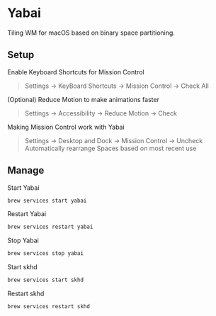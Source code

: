 # Yabai

Tiling WM for macOS based on binary space partitioning.

## Setup

Enable Keyboard Shortcuts for Mission Control

> Settings -> KeyBoard Shortcuts -> Mission Control -> Check All

(Optional) Reduce Motion to make animations faster

> Settings -> Accessibility -> Reduce Motion -> Check

Making Mission Control work with Yabai

> Settings -> Desktop and Dock -> Mission Control -> Uncheck Automatically rearrange Spaces based on most recent use

## Manage

Start Yabai

```bash
brew services start yabai
```

Restart Yabai

```bash
brew services restart yabai
```

Stop Yabai

```bash
brew services stop yabai
```
Start skhd

```bash
brew services start skhd
```

Restart skhd

```bash
brew services restart skhd
```


